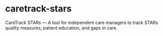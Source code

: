 # caretrack-stars
CareTrack STARs — A tool for independent care managers to track STARs quality measures, patient education, and gaps in care.
